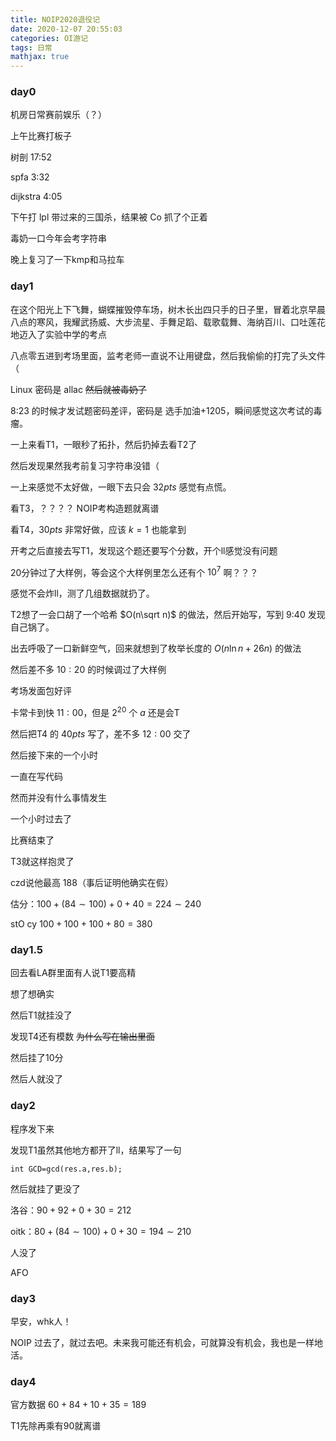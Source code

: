 ```yaml
---
title: NOIP2020退役记
date: 2020-12-07 20:55:03
categories: OI游记
tags: 日常
mathjax: true
---
```

### day0

机房日常赛前娱乐（？）

上午比赛打板子

树剖 17:52

spfa 3:32

dijkstra 4:05

下午打 lpl 带过来的三国杀，结果被 Co 抓了个正着

毒奶一口今年会考字符串

晚上复习了一下kmp和马拉车

### day1

在这个阳光上下飞舞，蝴蝶摧毁停车场，树木长出四只手的日子里，冒着北京早晨八点的寒风，我耀武扬威、大步流星、手舞足蹈、载歌载舞、海纳百川、口吐莲花地迈入了实验中学的考点

八点零五进到考场里面，监考老师一直说不让用键盘，然后我偷偷的打完了头文件（

Linux 密码是 allac ~~然后就被毒奶了~~

8:23 的时候才发试题密码差评，密码是 选手加油+1205，瞬间感觉这次考试的毒瘤。

一上来看T1，一眼秒了拓扑，然后扔掉去看T2了

然后发现果然我考前复习字符串没错（

一上来感觉不太好做，一眼下去只会 $32pts$ 感觉有点慌。

看T3，？？？？ NOIP考构造题就离谱

看T4，$30pts$ 非常好做，应该 $k=1$ 也能拿到

开考之后直接去写T1，发现这个题还要写个分数，开个ll感觉没有问题

20分钟过了大样例，等会这个大样例里怎么还有个 $10^7$ 啊？？？

感觉不会炸ll，测了几组数据就扔了。

T2想了一会口胡了一个哈希 $O(n\sqrt n)$ 的做法，然后开始写，写到 9:40 发现自己锅了。

出去呼吸了一口新鲜空气，回来就想到了枚举长度的 $O(n\ln n+26n)$ 的做法

然后差不多 $10:20$ 的时候调过了大样例

考场发面包好评

卡常卡到快 $11:00$，但是 $2^{20}$ 个 $a$ 还是会T

然后把T4 的 $40pts$ 写了，差不多 $12:00$ 交了

然后接下来的一个小时

一直在写代码

然而并没有什么事情发生

一个小时过去了

比赛结束了

T3就这样抱灵了

czd说他最高 $188$（事后证明他确实在假）

估分：$100+(84\sim 100)+0+40=224\sim 240$

stO cy $100+100+100+80=380$

### day1.5

回去看LA群里面有人说T1要高精

想了想确实

然后T1就挂没了

发现T4还有模数 ~~为什么写在输出里面~~

然后挂了10分

然后人就没了

### day2

程序发下来

发现T1虽然其他地方都开了ll，结果写了一句

```
int GCD=gcd(res.a,res.b);
```

然后就挂了更没了

洛谷：$90+92+0+30=212$

oitk：$80+(84\sim 100)+0+30=194\sim 210$

人没了

AFO

### day3

早安，whk人！

NOIP 过去了，就过去吧。未来我可能还有机会，可就算没有机会，我也是一样地活。

### day4

官方数据 $60+84+10+35=189$

T1先除再乘有90就离谱

